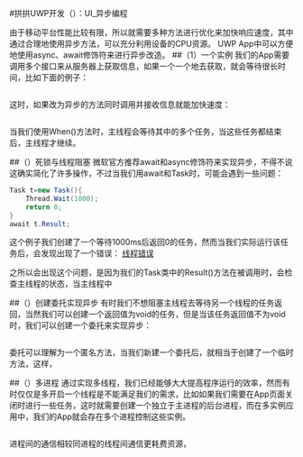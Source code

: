 #拱拱UWP开发（）：UI_异步编程

由于移动平台性能比较有限，所以就需要多种方法进行优化来加快响应速度，其中通过合理地使用异步方法，可以充分利用设备的CPU资源。
UWP App中可以方便地使用async、await修饰符来进行异步改造。
##（1）一个实例
我们的App需要调用多个接口来从服务器上获取信息，如果一个一个地去获取，就会等待很长时间，比如下面的例子：
```C#

```
这时，如果改为异步的方法同时调用并接收信息就能加快速度：
```C#

```
当我们使用When()方法时，主线程会等待其中的多个任务，当这些任务都结束后，主线程才继续。

##（）死锁与线程阻塞
微软官方推荐await和async修饰符来实现异步，不得不说这确实简化了许多操作，不过当我们用await和Task时，可能会遇到一些问题：
```C#
Task t=new Task(){
    Thread.Wait(1000);
    return 0;
}
await t.Result;
```
这个例子我们创建了一个等待1000ms后返回0的任务，然而当我们实际运行该任务后，会发现出现了一个错误：
[线程错误]()

之所以会出现这个问题，是因为我们的Task类中的Result()方法在被调用时，会检查主线程的状态，当主线程中


##（）创建委托实现异步
有时我们不想阻塞主线程去等待另一个线程的任务返回，当然我们可以创建一个返回值为void的任务，但是当该任务返回值不为void时，我们可以创建一个委托来实现异步：
```C#

```
委托可以理解为一个匿名方法，当我们新建一个委托后，就相当于创建了一个临时方法，这样，


##（）多进程
通过实现多线程，我们已经能够大大提高程序运行的效率，然而有时仅仅是多开启一个线程是不能满足我们的需求，比如如果我们需要在App页面关闭时进行一些任务，这时就需要创建一个独立于主进程的后台进程，而在多实例应用中，我们的App就会存在多个进程控制这些实例。
```C#

```
进程间的通信相较同进程的线程间通信更耗费资源，

